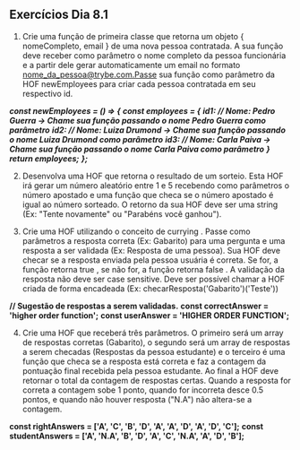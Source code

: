 ## Exercícios Dia 8.1

1. Crie uma função de primeira classe que retorna um objeto { nomeCompleto, email } de uma nova pessoa contratada. A sua função deve receber como parâmetro o nome completo da pessoa funcionária e a partir dele gerar automaticamente um email no formato nome_da_pessoa@trybe.com.Passe sua função como parâmetro da HOF newEmployees para criar cada pessoa contratada em seu respectivo id.

**_const newEmployees = () => {_**
  **_const employees = {_**
    **_id1: // Nome: Pedro Guerra -> Chame sua função passando o nome Pedro Guerra como parâmetro_**
    **_id2: // Nome: Luiza Drumond -> Chame sua função passando o nome Luiza Drumond como parâmetro_**
    **_id3: // Nome: Carla Paiva -> Chame sua função passando o nome Carla Paiva como parâmetro_**
  **_}_**
  **_return employees;_**
**_};_**

2. Desenvolva uma HOF que retorna o resultado de um sorteio. Esta HOF irá gerar um número aleatório entre 1 e 5 recebendo como parâmetros o número apostado e uma função que checa se o número apostado é igual ao número sorteado. O retorno da sua HOF deve ser uma string (Ex: "Tente novamente" ou "Parabéns você ganhou").

3. Crie uma HOF utilizando o conceito de currying . Passe como parâmetros a resposta correta (Ex: Gabarito) para uma pergunta e uma resposta a ser validada (Ex: Resposta de uma pessoa). Sua HOF deve checar se a resposta enviada pela pessoa usuária é correta. Se for, a função retorna true , se não for, a função retorna false .
A validação da resposta não deve ser case sensitive.
Deve ser possível chamar a HOF criada de forma encadeada (Ex: checarResposta('Gabarito')('Teste'))

**// Sugestão de respostas a serem validadas.**
**const correctAnswer = 'higher order function';**
**const userAnswer = 'HIGHER ORDER FUNCTION';**

4. Crie uma HOF que receberá três parâmetros. O primeiro será um array de respostas corretas (Gabarito), o segundo será um array de respostas a serem checadas (Respostas da pessoa estudante) e o terceiro é uma função que checa se a resposta está correta e faz a contagem da pontuação final recebida pela pessoa estudante. Ao final a HOF deve retornar o total da contagem de respostas certas.
Quando a resposta for correta a contagem sobe 1 ponto, quando for incorreta desce 0.5 pontos, e quando não houver resposta ("N.A") não altera-se a contagem.

**const rightAnswers = ['A', 'C', 'B', 'D', 'A', 'A', 'D', 'A', 'D', 'C'];**
**const studentAnswers = ['A', 'N.A', 'B', 'D', 'A', 'C', 'N.A', 'A', 'D', 'B'];**